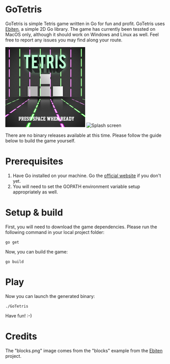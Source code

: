 # GoTetris
GoTetris is simple Tetris game written in Go for fun and profit. GoTetris uses <a href="https://github.com/hajimehoshi/ebiten">Ebiten</a>, a simple 2D Go library. The game has currently been tessted on MacOS only, although it should work on Windows and Linux as well. Feel free to report any issues you may find along your route.

<img src="https://raw.githubusercontent.com/jphalimi/GoTetris/master/resources/screenshot_splash.png" alt="Splash screen" width="250" height="250" /> <img src="https://raw.githubusercontent.com/jphalimi/GoTetris/master/resources/screenshot.png" alt="Splash screen" width="250" height="250" />

There are no binary releases available at this time. Please follow the guide below to build the game yourself.

# Prerequisites
1. Have Go installed on your machine. Go the <a href="https://golang.org/doc/install">official website</a> if you don't yet.
2. You will need to set the GOPATH environment variable setup appropriately as well.

# Setup & build
First, you will need to download the game dependencies. Please run the following command in your local project folder:
```
go get
```
Now, you can build the game:
```
go build
```

# Play
Now you can launch the generated binary:
```
./GoTetris
```
Have fun! :-)

# Credits
The "blocks.png" image comes from the "blocks" example from the <a href="https://github.com/hajimehoshi/ebiten">Ebiten</a> project.
